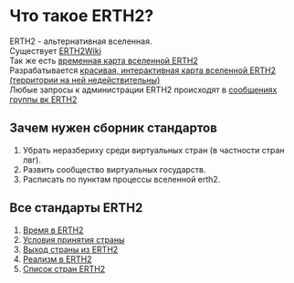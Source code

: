 # Что такое ERTH2?

ERTH2 - альтернативная вселенная.  
Существует [ERTH2Wiki](https://erth2.fandom.com/ru/wiki/ERTH2_%D0%92%D0%B8%D0%BA%D0%B8)  
Так же есть [временная карта вселенной ERTH2](https://erth2.fandom.com/ru/wiki/Map:ERTH2)  
Разрабатывается [красивая, интерактивная карта вселенной ERTH2 (территории на ней недействительны)](https://erth2.github.io/pages/map/)  
Любые запросы к администрации ERTH2 происходят в [сообщениях группы вк ERTH2](https://vk.com/erth2)

## Зачем нужен сборник стандартов

1. Убрать неразбериху среди виртуальных стран (в частности стран лвг).
2. Развить сообщество виртуальных государств.
3. Расписать по пунктам процессы вселенной erth2.

## Все стандарты ERTH2

1. [Время в ERTH2](erth2-1-time.md)
2. [Условия принятия страны](erth2-2-req-country.md)
3. [Выход страны из ERTH2](erth2-3-quit.md)
4. [Реализм в ERTH2](erth2-4-realism.md)
5. [Список стран ERTH2](erth2-5-countries.md)
